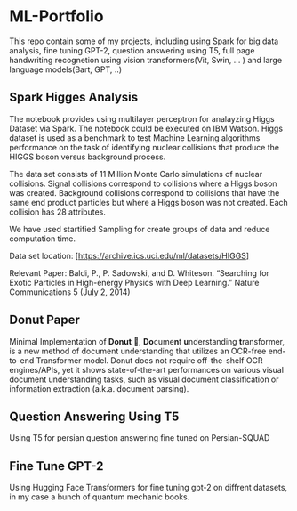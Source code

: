 # ML-Portfolio
This repo contain some of my projects, including using Spark for big data analysis, fine tuning GPT-2, question answering using T5, full page handwriting recognetion using vision transformers(Vit, Swin, ... ) and large language models(Bart, GPT, ..)


## Spark Higges Analysis

The notebook provides using multilayer perceptron for analayzing Higgs Dataset via Spark. The notebook could be executed on IBM Watson. 
Higgs dataset is used as a benchmark to test Machine Learning algorithms performance on the task of identifying nuclear collisions that produce the HIGGS boson versus background process.

The data set consists of 11 Million Monte Carlo simulations of nuclear collisions. Signal collisions correspond to collisions where a Higgs boson was created. Background collisions correspond to collisions that have the same end product particles but where a Higgs boson was not created. Each collision has 28 attributes. 

We have used startified Sampling for create groups of data and reduce computation time.

Data set location: [https://archive.ics.uci.edu/ml/datasets/HIGGS]


Relevant Paper: Baldi, P., P. Sadowski, and D. Whiteson. “Searching for Exotic Particles in High-energy Physics with Deep Learning.” Nature Communications 5 (July 2, 2014)

## Donut Paper

Minimal Implementation of **Donut** 🍩, **Do**cume**n**t **u**nderstanding **t**ransformer, is a new method of document understanding that utilizes an OCR-free end-to-end Transformer model. Donut does not require off-the-shelf OCR engines/APIs, yet it shows state-of-the-art performances on various visual document understanding tasks, such as visual document classification or information extraction (a.k.a. document parsing). 


## Question Answering Using T5

Using T5 for persian question answering fine tuned on Persian-SQUAD

## Fine Tune GPT-2

Using Hugging Face Transformers for fine tuning gpt-2 on diffrent datasets, in my case a bunch of quantum mechanic books.
